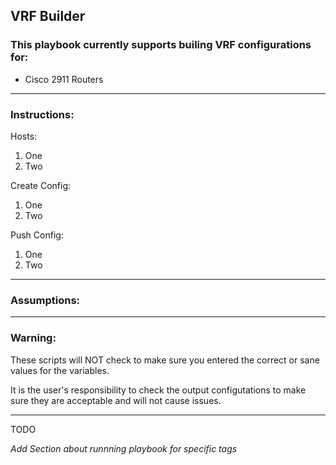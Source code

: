 ## VRF Builder ##

### This playbook currently supports builing VRF configurations for: ###
* Cisco 2911 Routers

---
### Instructions: ###

Hosts:
1. One
2. Two


Create Config:
1. One
2. Two

Push Config:
1. One
2. Two
   
---
### Assumptions: ###

---
### Warning: ###
These scripts will NOT check to make sure you entered the correct or sane values for the variables.

It is the user's responsibility to check the output configutations to make sure they are acceptable and will not cause issues. 

---

TODO

*Add Section about runnning playbook for specific tags*